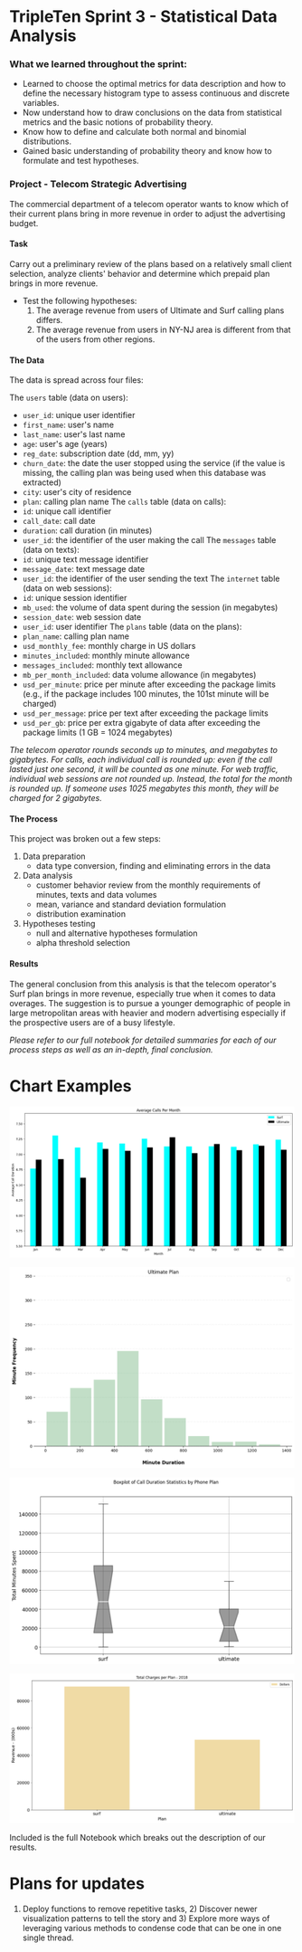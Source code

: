 # TripleTen Sprint 3 - Statistical Data Analysis

### What we learned throughout the sprint:

- Learned to choose the optimal metrics for data description and how to define the necessary histogram type to assess continuous and discrete variables.
- Now understand how to draw conclusions on the data from statistical metrics and the basic notions of probability theory.
- Know how to define and calculate both normal and binomial distributions.
- Gained basic understanding of probability theory and know how to formulate and test hypotheses.

### Project - Telecom Strategic Advertising

The commercial department of a telecom operator wants to know which of their current plans bring in more revenue in order to adjust the advertising budget.

#### Task

Carry out a preliminary review of the plans based on a relatively small client selection, analyze clients' behavior and determine which prepaid plan brings in more revenue.  

- Test the following hypotheses:
  1) The average revenue from users of Ultimate and Surf calling plans differs.
  2) The average revenue from users in NY-NJ area is different from that of the users from other regions.

#### The Data

The data is spread across four files:

The `users` table (data on users):
- `user_id`: unique user identifier
- `first_name`: user's name
- `last_name`: user's last name
- `age`: user's age (years)
- `reg_date`: subscription date (dd, mm, yy)
- `churn_date`: the date the user stopped using the service (if the value is missing, the calling plan was being used when this database was extracted)
- `city`: user's city of residence
- `plan`: calling plan name
The `calls` table (data on calls):
- `id`: unique call identifier
- `call_date`: call date
- `duration`: call duration (in minutes)
- `user_id`: the identifier of the user making the call
The `messages` table (data on texts):
- `id`: unique text message identifier
- `message_date`: text message date
- `user_id`: the identifier of the user sending the text
The `internet` table (data on web sessions):
- `id`: unique session identifier
- `mb_used`: the volume of data spent during the session (in megabytes)
- `session_date`: web session date
- `user_id`: user identifier
The `plans` table (data on the plans):
- `plan_name`: calling plan name
- `usd_monthly_fee`: monthly charge in US dollars
- `minutes_included`: monthly minute allowance
- `messages_included`: monthly text allowance
- `mb_per_month_included`: data volume allowance (in megabytes)
- `usd_per_minute`: price per minute after exceeding the package limits (e.g., if the package includes 100 minutes, the 101st minute will be charged)
- `usd_per_message`: price per text after exceeding the package limits
- `usd_per_gb`: price per extra gigabyte of data after exceeding the package limits (1 GB = 1024 megabytes)

*The telecom operator rounds seconds up to minutes, and megabytes to gigabytes. For calls, each individual call is rounded up: even if the call lasted just one second, it will be counted as one minute. For web traffic, individual web sessions are not rounded up. Instead, the total for the month is rounded up. If someone uses 1025 megabytes this month, they will be charged for 2 gigabytes.*

#### The Process

This project was broken out a few steps:

1) Data preparation
    - data type conversion, finding and eliminating errors in the data
2) Data analysis
    - customer behavior review from the monthly requirements of minutes, texts and data volumes
    - mean, variance and standard deviation formulation
    - distribution examination 
3) Hypotheses testing
    - null and alternative hypotheses formulation
    - alpha threshold selection

#### Results

The general conclusion from this analysis is that the telecom operator's Surf plan brings in more revenue, especially true when it comes to data overages. The suggestion is to pursue a younger demographic of people in large metropolitan areas with heavier and modern advertising especially if the prospective users are of a busy lifestyle.

*Please refer to our full notebook for detailed summaries for each of our process steps as well as an in-depth, final conclusion.*

# Chart Examples

![Alt text](output.png)

![Alt text](output1.png)

![Alt text](output2.png)

![Alt text](output3.png)

Included is the full Notebook which breaks out the description of our results.

# Plans for updates

1) Deploy functions to remove repetitive tasks, 2) Discover newer visualization patterns to tell the story and 3) Explore more ways of leveraging various methods to condense code that can be one in one single thread.
    
